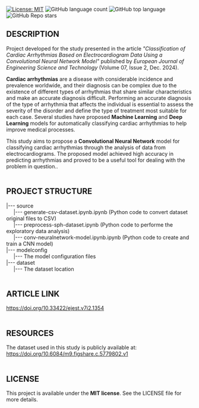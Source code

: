 [![License: MIT](https://img.shields.io/badge/License-MIT-brightgreen.svg)](https://opensource.org/licenses/MIT)
![GitHub language count](https://img.shields.io/github/languages/count/rodrigoalexandre/sph-ecg-arrhythmia-convneuralnetwork)
![GitHub top language](https://img.shields.io/github/languages/top/rodrigoalexandre/sph-ecg-arrhythmia-convneuralnetwork)
![GitHub Repo stars](https://img.shields.io/github/stars/rodrigoalexandre/sph-ecg-arrhythmia-convneuralnetwork)
## **DESCRIPTION**

Project developed for the study presented in the article *"Classification of Cardiac Arrhythmias Based on Electrocardiogram Data Using a Convolutional Neural Network Model"* published by *European Journal of Engineering Science and Technology* (Volume 07, Issue 2, Dec. 2024). 

**Cardiac arrhythmias** are a disease with considerable incidence and prevalence worldwide, and their diagnosis can be complex due to the existence of different types of arrhythmias that share similar characteristics and make an accurate diagnosis difficult. Performing an accurate diagnosis of the type of arrhythmia that affects the individual is essential to assess the severity of the disorder and define the type of treatment most suitable for each case. Several studies have proposed **Machine Learning** and **Deep Learning** models for automatically classifying cardiac arrhythmias to help improve medical processes.

This study aims to propose a **Convolutional Neural Network** model for classifying cardiac arrhythmias through the analysis of data from electrocardiograms. The proposed model achieved high accuracy in predicting arrhythmias and proved to be a useful tool for dealing with the problem in question..
<br><br>
## **PROJECT STRUCTURE**

|--- source<br>
&nbsp;&nbsp;&nbsp;&nbsp;&nbsp;|--- generate-csv-dataset.ipynb.ipynb (Python code to convert dataset original files to CSV)<br>
&nbsp;&nbsp;&nbsp;&nbsp;&nbsp;|--- preprocess-sph-dataset.ipynb (Python code to performe the exploratory data analysis)<br>
&nbsp;&nbsp;&nbsp;&nbsp;&nbsp;|--- conv-neuralnetwork-model.ipynb.ipynb (Python code to create and train a CNN model)<br>
|--- modelconfig<br>
&nbsp;&nbsp;&nbsp;&nbsp;&nbsp;|--- The model configuration files<br>
|--- dataset<br>
&nbsp;&nbsp;&nbsp;&nbsp;&nbsp;|--- The dataset location
<br><br>
## **ARTICLE LINK**

https://doi.org/10.33422/ejest.v7i2.1354
<br><br>
## **RESOURCES**
The dataset used in this study is publicly available at: https://doi.org/10.6084/m9.figshare.c.5779802.v1
<br><br>
## **LICENSE**
This project is available under the **MIT license**. See the LICENSE file for more details.
<br><br>
